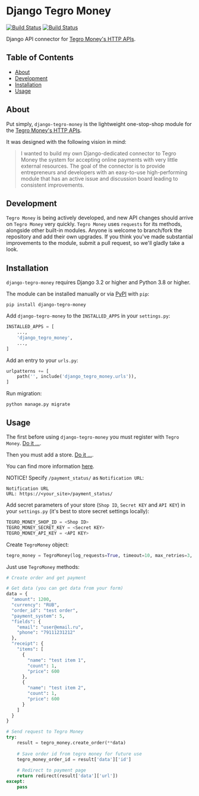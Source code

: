 # Django Tegro Money

[![Build Status](https://img.shields.io/pypi/pyversions/django-tegro-money)](https://www.python.org/downloads/)
[![Build Status](https://img.shields.io/pypi/v/django-tegro-money)](https://pypi.org/project/django-tegro-money/)

Django API connector for [Tegro Money's HTTP APIs](https://tegro.money/docs/).

## Table of Contents

- [About](#about)
- [Development](#development)
- [Installation](#installation)
- [Usage](#usage)

## About
Put simply, `django-tegro-money` is the lightweight one-stop-shop module for the [Tegro Money's HTTP APIs](https://tegro.money/docs/).

It was designed with the following vision in mind:

> I wanted to build my own Django-dedicated connector to Tegro Money the system for accepting online payments with very little external resources. The goal of the connector is to provide entrepreneurs and developers with an easy-to-use high-performing module that has an active issue and discussion board leading to consistent improvements.

## Development
`Tegro Money` is being actively developed, and new API changes should arrive on `Tegro Money` very quickly. `Tegro Money` uses `requests` for its methods, alongside other built-in modules. Anyone is welcome to branch/fork the repository and add their own upgrades. If you think you've made substantial improvements to the module, submit a pull request, so we'll gladly take a look.

## Installation
`django-tegro-money` requires Django 3.2 or higher and Python 3.8 or higher.

The module can be installed manually or via [PyPI](https://pypi.org/project/pybit/) with `pip`:
```
pip install django-tegro-money
```
Add `django-tegro-money` to the `INSTALLED_APPS` in your `settings.py`:
```python
INSTALLED_APPS = [
    ...,
    'django_tegro_money',
    ...,
]
```
Add an entry to your `urls.py`:
```python
urlpatterns += [
    path('', include('django_tegro_money.urls')),
]
```
Run migration:
```
python manage.py migrate
```

## Usage
The first before using `django-tegro-money` you must register with `Tegro Money`. [Do it ...](https://tegro.money/my/register/).

Then you must add a store. [Do it ...](https://tegro.money/my/add-shop/).

You can find more information [here](https://tegro.money/docs/en/begin/register/).

NOTICE! Specify `/payment_status/` as `Notification URL`:
```
Notification URL
URL: https://<your_site>/payment_status/
```

Add secret parameters of your store (`Shop ID`, `Secret KEY` and `API KEY`) in your `settings.py` (it's best to store secret settings locally):

```python
TEGRO_MONEY_SHOP_ID = <Shop ID>
TEGRO_MONEY_SECRET_KEY = <Secret KEY>
TEGRO_MONEY_API_KEY = <API KEY>
```
Create `TegroMoney` object:
```python
tegro_money = TegroMoney(log_requests=True, timeout=10, max_retries=3, retry_delay=3)
```
Just use `TegroMoney` methods:
```python
# Create order and get payment

# Get data (you can get data from your form)
data = {
  "amount": 1200,
  "currency": "RUB",
  "order_id": "test order",
  "payment_system": 5,
  "fields": {
    "email": "user@email.ru",
    "phone": "79111231212"
  },
  "receipt": {
    "items": [
      {
        "name": "test item 1",
        "count": 1,
        "price": 600
      },
      {
        "name": "test item 2",
        "count": 1,
        "price": 600
      }
    ]
  }
}

# Send request to Tegro Money
try:
    result = tegro_money.create_order(**data)
    
    # Save order id from tegro money for future use
    tegro_money_order_id = result['data']['id']
    
    # Redirect to payment page
    return redirect(result['data']['url'])
except:
    pass
```
